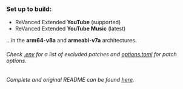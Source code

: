 ### Set up to build:
* ReVanced Extended **YouTube** (supported)
* ReVanced Extended **YouTube Music** (latest)

...in the **arm64-v8a** and **armeabi-v7a** architectures.

###### Check [.env](https://github.com/Spacellary/docker-py-revanced/blob/main/.env) for a list of excluded patches and [options.toml](https://github.com/Spacellary/docker-py-revanced/blob/main/apks/options.toml) for patch options.
###### Complete and original README can be found [here](https://github.com/Spacellary/docker-py-revanced/blob/main/README-ORIGINAL.md).
